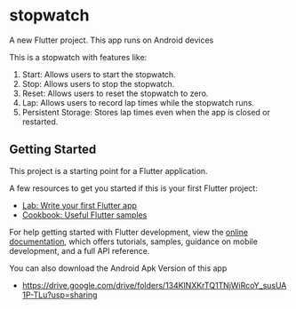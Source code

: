 # stopwatch

A new Flutter project. This app runs on Android devices

This is a stopwatch with features like:
1. Start: Allows users to start the stopwatch.
2. Stop: Allows users to stop the stopwatch.
3. Reset: Allows users to reset the stopwatch to zero.
4. Lap: Allows users to record lap times while the stopwatch runs.
5. Persistent Storage: Stores lap times even when the app is closed or restarted.

## Getting Started

This project is a starting point for a Flutter application.

A few resources to get you started if this is your first Flutter project:

- [Lab: Write your first Flutter app](https://docs.flutter.dev/get-started/codelab)
- [Cookbook: Useful Flutter samples](https://docs.flutter.dev/cookbook)

For help getting started with Flutter development, view the
[online documentation](https://docs.flutter.dev/), which offers tutorials,
samples, guidance on mobile development, and a full API reference.

You can also download the Android Apk Version of this app
  - https://drive.google.com/drive/folders/134KlNXKrTQ1TNjWiRcoY_susUA1P-TLu?usp=sharing
